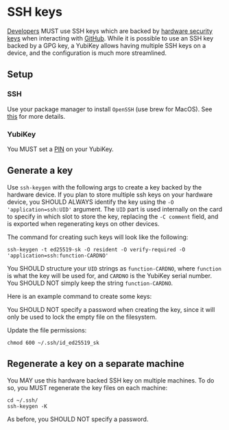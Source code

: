 # SSH keys

[Developers](./devs.md) MUST use SSH keys which are backed by [hardware security keys](./hardware_security_keys.md) when interacting with [GitHub](./github.md).  While it is possible to use an SSH key backed by a GPG key, a YubiKey allows having multiple SSH keys on a device, and the configuration is much more streamlined.

## Setup

### SSH

Use your package manager to install `OpenSSH` (use brew for MacOS).  See [this](https://developers.yubico.com/SSH/Securing_SSH_with_FIDO2.html) for more details.

### YubiKey

You MUST set a [PIN](./hardware_security_keys.md#set-a-fido-pin) on your YubiKey.

## Generate a key

Use `ssh-keygen` with the following args to create a key backed by the hardware device.  If you plan to store multiple ssh keys on your hardware device, you SHOULD ALWAYS identify the key using the `-O 'application=ssh:UID'` argument. The `UID` part is used internally on the card to specify in which slot to store the key, replacing the `-C comment` field, and is exported when regenerating keys on other devices.

The command for creating such keys will look like the following:
```
ssh-keygen -t ed25519-sk -O resident -O verify-required -O 'application=ssh:function-CARDNO'
```
You SHOULD structure your `UID` strings as `function-CARDNO`, where `function` is what the key will be used for, and `CARDNO` is the YubiKey serial number. You SHOULD NOT simply keep the string `function-CARDNO`.

Here is an example command to create some keys:

You SHOULD NOT specify a password when creating the key, since it will only be used to lock the empty file on the filesystem.

Update the file permissions:
```
chmod 600 ~/.ssh/id_ed25519_sk
```

## Regenerate a key on a separate machine

You MAY use this hardware backed SSH key on multiple machines. To do so, you MUST regenerate the key files on each machine:
```
cd ~/.ssh/
ssh-keygen -K
```

As before, you SHOULD NOT specify a password.
